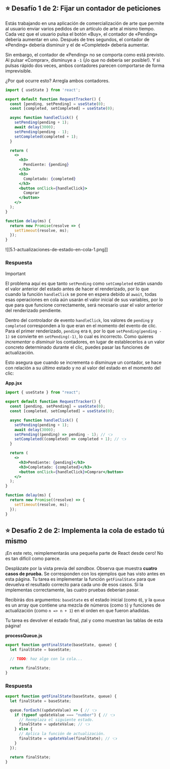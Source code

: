 ## ⭐ Desafío 1 de 2: Fijar un contador de peticiones

Estás trabajando en una aplicación de comercialización de arte que permite al usuario enviar varios pedidos de un artículo de arte al mismo tiempo. Cada vez que el usuario pulsa el botón «Buy», el contador de «Pending» debería aumentar en uno. Después de tres segundos, el contador de «Pending» debería disminuir y el de «Completed» debería aumentar.

Sin embargo, el contador de «Pending» no se comporta como está previsto. Al pulsar «Comprar», disminuye a `-1` (¡lo que no debería ser posible!). Y si pulsas rápido dos veces, ambos contadores parecen comportarse de forma imprevisible.

¿Por qué ocurre esto? Arregla ambos contadores.

```jsx
import { useState } from 'react';

export default function RequestTracker() {
  const [pending, setPending] = useState(0);
  const [completed, setCompleted] = useState(0);

  async function handleClick() {
    setPending(pending + 1);
    await delay(3000);
    setPending(pending - 1);
    setCompleted(completed + 1);
  }

  return (
    <>
      <h3>
        Pendiente: {pending}
      </h3>
      <h3>
        Completado: {completed}
      </h3>
      <button onClick={handleClick}>
        Comprar     
      </button>
    </>
  );
}

function delay(ms) {
  return new Promise(resolve => {
    setTimeout(resolve, ms);
  });
}
```

![[5.1-actualizaciones-de-estado-en-cola-1.png]]

### Respuesta


> [!important]
> El problema aquí es que tanto `setPending` como `setCompleted` están usando el valor anterior del estado antes de hacer el renderizado, por lo que cuando la función `handleClick` se pone en espera debido al `await`, todas esas operaciones en cola aún usarán el valor inicial de sus variables, por lo que para que funcione correctamente, será necesario usar el valor anterior del renderizado pendiente.

Dentro del controlador de evento `handleClick`, los valores de `pending` y `completed` corresponden a lo que eran en el momento del evento de clic. Para el primer renderizado, `pending` era `0`, por lo que `setPending(pending - 1)` se convierte en `setPending(-1)`, lo cual es incorrecto. Como quieres _incrementar_ o _disminuir_ los contadores, en lugar de establecerlos a un valor concreto determinado durante el clic, puedes pasar las funciones de actualización.

Esto asegura que cuando se incrementa o disminuye un contador, se hace con relación a su _último_ estado y no al valor del estado en el momento del clic:

**App.jsx**
```jsx
import { useState } from "react";

export default function RequestTracker() {
  const [pending, setPending] = useState(0);
  const [completed, setCompleted] = useState(0);

  async function handleClick() {
    setPending(pending + 1);
    await delay(3000);
    setPending((pending) => pending - 1); // 👈
    setCompleted((completed) => completed + 1); // 👈
  }

  return (
    <>
      <h3>Pendiente: {pending}</h3>
      <h3>Completado: {completed}</h3>
      <button onClick={handleClick}>Comprar</button>
    </>
  );
}

function delay(ms) {
  return new Promise((resolve) => {
    setTimeout(resolve, ms);
  });
}
```
## ⭐ Desafío 2 de 2: Implementa la cola de estado tú mismo

¡En este reto, reimplementarás una pequeña parte de React desde cero! No es tan difícil como parece.

Desplázate por la vista previa del _sandbox_. Observa que muestra **cuatro casos de prueba.** Se corresponden con los ejemplos que has visto antes en esta página. Tu tarea es implementar la función `getFinalState` para que devuelva el resultado correcto para cada uno de esos casos. Si la implementas correctamente, las cuatro pruebas deberían pasar.

Recibirás dos argumentos: `baseState` es el estado inicial (como `0`), y la `queue` es un array que contiene una mezcla de números (como `5`) y funciones de actualización (como `n => n + 1`) en el orden en que fueron añadidas.

Tu tarea es devolver el estado final, ¡tal y como muestran las tablas de esta página!

**processQueue.js**
```jsx
export function getFinalState(baseState, queue) {
  let finalState = baseState;

  // TODO: haz algo con la cola...

  return finalState;
}
```

### Respuesta

```jsx
export function getFinalState(baseState, queue) {
  let finalState = baseState;

  queue.forEach((updateValue) => { // 👈
    if (typeof updateValue === "number") { // 👈
      // Reemplaza el siguiente estado.
      finalState = updateValue; // 👈
    } else {
	  // Aplica la función de actualización.
      finalState = updateValue(finalState); // 👈
    }
  });

  return finalState;
}
```